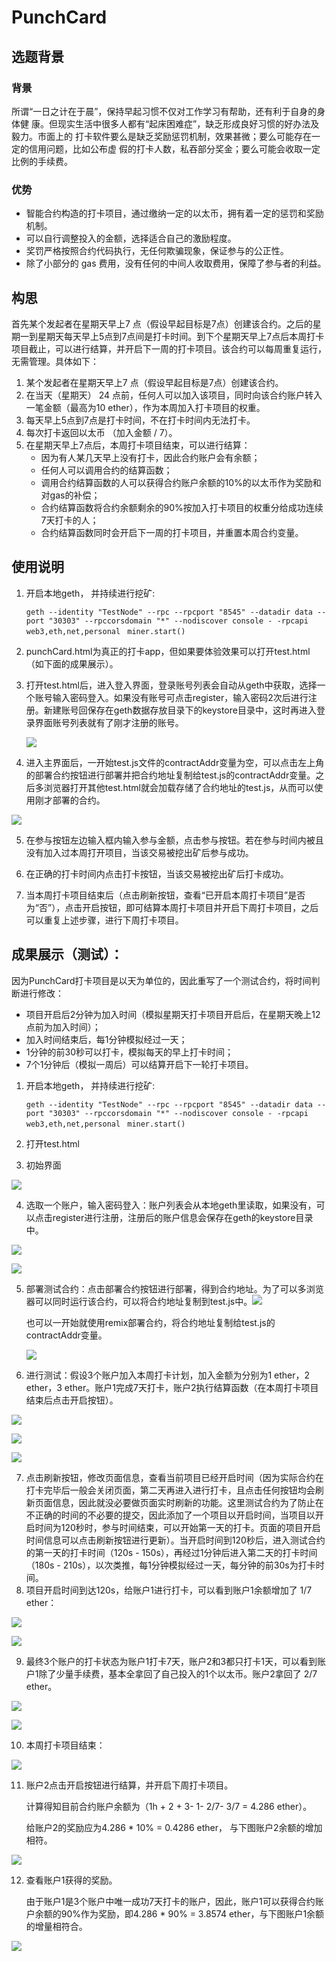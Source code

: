 # PunchCard

## 选题背景

### 背景

所谓“一日之计在于晨”，保持早起习惯不仅对工作学习有帮助，还有利于自身的身体健
康。但现实生活中很多人都有“起床困难症”，缺乏形成良好习惯的好办法及毅力。市面上的
打卡软件要么是缺乏奖励惩罚机制，效果甚微；要么可能存在一定的信用问题，比如公布虚
假的打卡人数，私吞部分奖金；要么可能会收取一定比例的手续费。

### 优势

* 智能合约构造的打卡项目，通过缴纳一定的以太币，拥有着一定的惩罚和奖励机制。
* 可以自行调整投入的金额，选择适合自己的激励程度。
* 奖罚严格按照合约代码执行，无任何欺骗现象，保证参与的公正性。
* 除了小部分的 gas 费用，没有任何的中间人收取费用，保障了参与者的利益。

## 构思

首先某个发起者在星期天早上7 点（假设早起目标是7点）创建该合约。之后的星期一到星期天每天早上5点到7点间是打卡时间。到下个星期天早上7点后本周打卡项目截止，可以进行结算，并开启下一周的打卡项目。该合约可以每周重复运行，无需管理。具体如下：

1. 某个发起者在星期天早上7 点（假设早起目标是7点）创建该合约。
2. 在当天（星期天） 24 点前，任何人可以加入该项目，同时向该合约账户转入一笔金额（最高为10 ether），作为本周加入打卡项目的权重。
3. 每天早上5点到7点是打卡时间，不在打卡时间内无法打卡。
4. 每次打卡返回以太币 （加入金额 / 7）。
5. 在星期天早上7点后，本周打卡项目结束，可以进行结算：
   * 因为有人某几天早上没有打卡，因此合约账户会有余额；
   * 任何人可以调用合约的结算函数；
   * 调用合约结算函数的人可以获得合约账户余额的10%的以太币作为奖励和对gas的补偿；
   * 合约结算函数将合约余额剩余的90%按加入打卡项目的权重分给成功连续7天打卡的人；
   * 合约结算函数同时会开启下一周的打卡项目，并重置本周合约变量。



## 使用说明

1. 开启本地geth， 并持续进行挖矿: 

   ``geth --identity "TestNode" --rpc --rpcport "8545" --datadir data --port "30303" --rpccorsdomain "*" --nodiscover console - -rpcapi web3,eth,net,personal``    	`` miner.start()``

2. punchCard.html为真正的打卡app，但如果要体验效果可以打开test.html（如下面的成果展示）。

3. 打开test.html后，进入登入界面，登录账号列表会自动从geth中获取，选择一个账号输入密码登入。如果没有账号可点击register，输入密码2次后进行注册。新建账号回保存在geth数据存放目录下的keystore目录中，这时再进入登录界面账号列表就有了刚才注册的账号。

   ![](https://github.com/Huang-Junjie/PunchCard/blob/master/Assets/1.png?raw=true)

4. 进入主界面后，一开始test.js文件的contractAddr变量为空，可以点击左上角的部署合约按钮进行部署并把合约地址复制给test.js的contractAddr变量。之后多浏览器打开其他test.html就会加载存储了合约地址的test.js，从而可以使用刚才部署的合约。

![](https://github.com/Huang-Junjie/PunchCard/blob/master/Assets/3.png?raw=true)

5. 在参与按钮左边输入框内输入参与金额，点击参与按钮。若在参与时间内被且没有加入过本周打开项目，当该交易被挖出矿后参与成功。

6. 在正确的打卡时间内点击打卡按钮，当该交易被挖出矿后打卡成功。

7. 当本周打卡项目结束后（点击刷新按钮，查看“已开启本周打卡项目”是否为“否”），点击开启按钮，即可结算本周打卡项目并开启下周打卡项目，之后可以重复上述步骤，进行下周打卡项目。


## 成果展示（测试）：

因为PunchCard打卡项目是以天为单位的，因此重写了一个测试合约，将时间判断进行修改：

* 项目开启后2分钟为加入时间（模拟星期天打卡项目开启后，在星期天晚上12点前为加入时间）；
* 加入时间结束后，每1分钟模拟经过一天；
* 1分钟的前30秒可以打卡，模拟每天的早上打卡时间；
* 7个1分钟后（模拟一周后）可以结算开启下一轮打卡项目。



1. 开启本地geth， 并持续进行挖矿: 

   ``geth --identity "TestNode" --rpc --rpcport "8545" --datadir data --port "30303" --rpccorsdomain "*" --nodiscover console - -rpcapi web3,eth,net,personal``    	`` miner.start()``

2. 打开test.html
3. 初始界面

![](https://github.com/Huang-Junjie/PunchCard/blob/master/Assets/1.png?raw=true)

4. 选取一个账户，输入密码登入：账户列表会从本地geth里读取，如果没有，可以点击register进行注册，注册后的账户信息会保存在geth的keystore目录中。

![](https://github.com/Huang-Junjie/PunchCard/blob/master/Assets/2.png?raw=true)

![](https://github.com/Huang-Junjie/PunchCard/blob/master/Assets/3.png?raw=true)

5. 部署测试合约：点击部署合约按钮进行部署，得到合约地址。为了可以多浏览器可以同时运行该合约，可以将合约地址复制到test.js中。![](https://github.com/Huang-Junjie/PunchCard/blob/master/Assets/5.png?raw=true)

   也可以一开始就使用remix部署合约，将合约地址复制给test.js的contractAddr变量。

   ![](https://github.com/Huang-Junjie/PunchCard/blob/master/Assets/4.png?raw=true)

6. 进行测试：假设3个账户加入本周打卡计划，加入金额为分别为1 ether，2 ether，3 ether。账户1完成7天打卡，账户2执行结算函数（在本周打卡项目结束后点击开启按钮）。

![](https://github.com/Huang-Junjie/PunchCard/blob/master/Assets/6.png?raw=true)

![](https://github.com/Huang-Junjie/PunchCard/blob/master/Assets/7.png?raw=true)

![](https://github.com/Huang-Junjie/PunchCard/blob/master/Assets/8.png?raw=true)

7.  点击刷新按钮，修改页面信息，查看当前项目已经开启时间（因为实际合约在打卡完毕后一般会关闭页面，第二天再进入进行打卡，且点击任何按钮均会刷新页面信息，因此就没必要做页面实时刷新的功能。这里测试合约为了防止在不正确的时间的不必要的提交，因此添加了一个项目以开启时间，当项目以开启时间为120秒时，参与时间结束，可以开始第一天的打卡。页面的项目开启时间信息可以点击刷新按钮进行更新）。当开启时间到120秒后，进入测试合约的第一天的打卡时间（120s - 150s），再经过1分钟后进入第二天的打卡时间（180s - 210s），以次类推，每1分钟模拟经过一天，每分钟的前30s为打卡时间。
8. 项目开启时间到达120s，给账户1进行打卡，可以看到账户1余额增加了 1/7 ether：

![](https://github.com/Huang-Junjie/PunchCard/blob/master/Assets/9.png?raw=true)

![](https://github.com/Huang-Junjie/PunchCard/blob/master/Assets/10.png?raw=true)

9. 最终3个账户的打卡状态为账户1打卡7天，账户2和3都只打卡1天，可以看到账户1除了少量手续费，基本全拿回了自己投入的1个以太币。账户2拿回了 2/7 ether。

![](https://github.com/Huang-Junjie/PunchCard/blob/master/Assets/12.png?raw=true)

![](https://github.com/Huang-Junjie/PunchCard/blob/master/Assets/13.png?raw=true)

10. 本周打卡项目结束：

![](https://github.com/Huang-Junjie/PunchCard/blob/master/Assets/14.png?raw=true)

11. 账户2点击开启按钮进行结算，并开启下周打卡项目。

    计算得知目前合约账户余额为（1h + 2 + 3- 1- 2/7- 3/7 = 4.286  ether）。

    给账户2的奖励应为4.286 * 10% = 0.4286 ether， 与下图账户2余额的增加相符。

![](https://github.com/Huang-Junjie/PunchCard/blob/master/Assets/15.png?raw=true)

12. 查看账户1获得的奖励。

    由于账户1是3个账户中唯一成功7天打卡的账户，因此，账户1可以获得合约账户余额的90%作为奖励，即4.286 * 90% = 3.8574 ether，与下图账户1余额的增量相符合。

![](https://github.com/Huang-Junjie/PunchCard/blob/master/Assets/16.png?raw=true)


